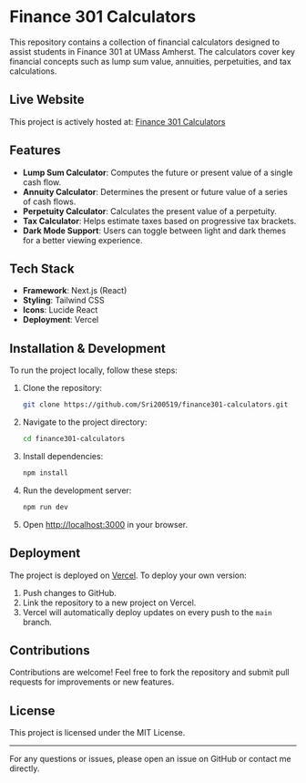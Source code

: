 # Finance 301 Calculators

This repository contains a collection of financial calculators designed to assist students in Finance 301 at UMass Amherst. The calculators cover key financial concepts such as lump sum value, annuities, perpetuities, and tax calculations.

## Live Website
This project is actively hosted at: <a href="(https://finance301-calculators.vercel.app/)" target="_blank">Finance 301 Calculators</a>


## Features
- **Lump Sum Calculator**: Computes the future or present value of a single cash flow.
- **Annuity Calculator**: Determines the present or future value of a series of cash flows.
- **Perpetuity Calculator**: Calculates the present value of a perpetuity.
- **Tax Calculator**: Helps estimate taxes based on progressive tax brackets.
- **Dark Mode Support**: Users can toggle between light and dark themes for a better viewing experience.

## Tech Stack
- **Framework**: Next.js (React)
- **Styling**: Tailwind CSS
- **Icons**: Lucide React
- **Deployment**: Vercel

## Installation & Development
To run the project locally, follow these steps:

1. Clone the repository:
   ```sh
   git clone https://github.com/Sri200519/finance301-calculators.git
   ```
2. Navigate to the project directory:
   ```sh
   cd finance301-calculators
   ```
3. Install dependencies:
   ```sh
   npm install
   ```
4. Run the development server:
   ```sh
   npm run dev
   ```
5. Open [http://localhost:3000](http://localhost:3000) in your browser.

## Deployment
The project is deployed on [Vercel](https://vercel.com/). To deploy your own version:
1. Push changes to GitHub.
2. Link the repository to a new project on Vercel.
3. Vercel will automatically deploy updates on every push to the `main` branch.

## Contributions
Contributions are welcome! Feel free to fork the repository and submit pull requests for improvements or new features.

## License
This project is licensed under the MIT License.

---

For any questions or issues, please open an issue on GitHub or contact me directly.

